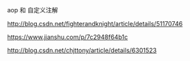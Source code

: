 


aop 和 自定义注解 

http://blog.csdn.net/fighterandknight/article/details/51170746


https://www.jianshu.com/p/7c2948f64b1c

http://blog.csdn.net/chjttony/article/details/6301523






